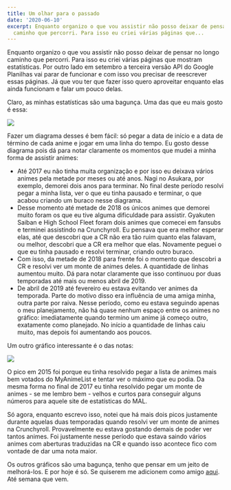 ```yaml
---
title: Um olhar para o passado
date: '2020-06-10'
excerpt: Enquanto organizo o que vou assistir não posso deixar de pensar no longo
  caminho que percorri. Para isso eu criei várias páginas que...
---
```




Enquanto organizo o que vou assistir não posso deixar de pensar no longo caminho que percorri. Para isso eu criei várias páginas que mostram estatísticas. Por outro lado em setembro a terceira versão API do Google Planilhas vai parar de funcionar e com isso vou precisar de reescrever essas páginas. Já que vou ter que fazer isso quero aproveitar enquanto elas ainda funcionam e falar um pouco delas.

Claro, as minhas estatísticas são uma bagunça. Uma das que eu mais gosto é essa:

![](https://i.imgur.com/Z8ooStV.png)

Fazer um diagrama desses é bem fácil: só pegar a data de início e a data de término de cada anime e jogar em uma linha do tempo. Eu gosto desse diagrama pois dá para notar claramente os momentos que mudei a minha forma de assistir animes:

* Até 2017 eu não tinha muita organização e por isso eu deixava vários animes pela metade por meses ou até anos. Nagi no Asukara, por exemplo, demorei dois anos para terminar. No final deste período resolvi pegar a minha lista, ver o que eu tinha pausado e terminar, o que acabou criando um buraco nesse diagrama.
* Desse momento até metade de 2018 os únicos animes que demorei muito foram os que eu tive alguma dificuldade para assistir. Gyakuten Saiban e High School Fleet foram dois animes que comecei em fansubs e terminei assistindo na Crunchyroll. Eu pensava que era melhor esperar elas, até que descobri que a CR não era tão ruim quanto elas falavam, ou melhor, descobri que a CR era melhor que elas. Novamente peguei o que eu tinha pausado e resolvi terminar, criando outro buraco.
* Com isso, da metade de 2018 para frente foi o momento que descobri a CR e resolvi ver um monte de animes deles. A quantidade de linhas aumentou muito. Dá para notar claramente que isso continuou por duas temporadas até mais ou menos abril de 2019.
* De abril de 2019 até fevereiro eu estava evitando ver animes da temporada. Parte do motivo disso era influência de uma amiga minha, outra parte por raiva. Nesse período, como eu estava seguindo apenas o meu planejamento, não há quase nenhum espaço entre os animes no gráfico: imediatamente quando termino um anime já começo outro, exatamente como planejado. No início a quantidade de linhas caiu muito, mas depois foi aumentando aos poucos.

Um outro gráfico interessante é o das notas:

![](https://i.imgur.com/JNdcnQq.png)

O pico em 2015 foi porque eu tinha resolvido pegar a lista de animes mais bem votados do MyAnimeList e tentar ver o máximo que eu podia. Da mesma forma no final de 2017 eu tinha resolvido pegar um monte de animes - se me lembro bem - velhos e curtos para conseguir alguns números para aquele site de estatísticas do MAL.

Só agora, enquanto escrevo isso, notei que há mais dois picos justamente durante aquelas duas temporadas quando resolvi ver um monte de animes na Crunchyroll. Provavelmente eu estava gostando demais de poder ver tantos animes. Foi justamente nesse período que estava saindo vários animes com aberturas traduzidas na CR e quando isso acontece fico com vontade de dar uma nota maior.

Os outros gráficos são uma bagunça, tenho que pensar em um jeito de melhorá-los. E por hoje é só. Se quiserem me adicionem como amigo [aqui](https://www.crunchyroll.com/user/qgustavor). Até semana que vem.

